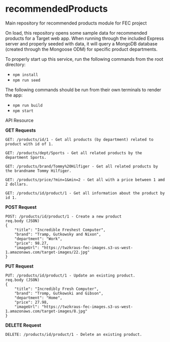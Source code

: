 # recommendedProducts
Main repository for recommended products module for FEC project

On load, this repository opens some sample data for recommended products for a Target web app. When running through the included Express server and properly seeded with data, it will query a MongoDB database (created through the Mongoose ODM) for specific product departments.

To properly start up this service, run the following commands from the root directory:
- `npm install`
- `npm run seed`

The following commands should be run from their own terminals to render the app:
- `npm run build`
- `npm start`

API Resource

**GET Requests**
```
GET: /products/id/1 - Get all products (by department) related to product with id of 1.
```
```
GET: /products/dept/Sports - Get all related products by the department Sports.
```
```
GET: /products/brand/Tommy%20Hilfiger - Get all related products by the brandname Tommy Hilfiger.
```
```
GET: /products/price/?min=1&min=2 - Get all with a price between 1 amd 2 dollars.
```
```
GET: /products/id/product/1 - Get all information about the product by id 1.
```
**POST Request**
```
POST: /products/id/product/1 - Create a new product
req.body (JSON)
{
    "title": "Incredible Freshest Computer",
    "brand": "Tramp, Gutkowsky and Nixon",
    "department": "Work",
    "price": 98.27,
    "imageUrl": "https://twzkraus-fec-images.s3-us-west-1.amazonaws.com/target-images/22.jpg"
}
```
**PUT Request**
```
PUT: /products/id/product/1 - Update an existing product.
req.body (JSON)
{
    "title": "Incredibly Fresh Computer",
    "brand": "Tromp, Gutkowski and Gibson",
    "department": "Home",
    "price": 27.98,
    "imageUrl": "https://twzkraus-fec-images.s3-us-west-1.amazonaws.com/target-images/8.jpg"
}
```
**DELETE Request**
```
DELETE: /products/id/product/1 - Delete an existing product.
```
